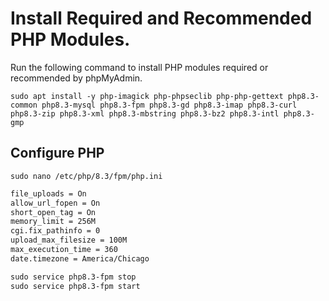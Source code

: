# Install Required and Recommended PHP Modules.
Run the following command to install PHP modules required or recommended by phpMyAdmin.

```console
sudo apt install -y php-imagick php-phpseclib php-php-gettext php8.3-common php8.3-mysql php8.3-fpm php8.3-gd php8.3-imap php8.3-curl php8.3-zip php8.3-xml php8.3-mbstring php8.3-bz2 php8.3-intl php8.3-gmp
```
## Configure PHP
```console
sudo nano /etc/php/8.3/fpm/php.ini
```
```markdown
file_uploads = On
allow_url_fopen = On
short_open_tag = On
memory_limit = 256M
cgi.fix_pathinfo = 0
upload_max_filesize = 100M
max_execution_time = 360
date.timezone = America/Chicago
```

```markdown
sudo service php8.3-fpm stop
sudo service php8.3-fpm start
```
